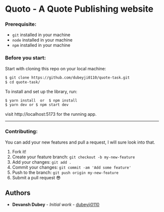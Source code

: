 # Quoto - A Quote Publishing website

### Prerequisite:

- `git` installed in your machine
- `node` installed in your machine
- `npm` installed in your machine

### Before you start:

Start with cloning this repo on your local machine:

```sh
$ git clone https://github.com/dubeyji0110/quote-task.git
$ cd quote-task/
```

To install and set up the library, run:

```sh
$ yarn install  or  $ npm install
$ yarn dev or $ npm start dev
```

visit http://localhost:5173 for the running app.

---

### Contributing:

You can add your new features and pull a request, I will sure look into that.

1.  Fork it!
2.  Create your feature branch: `git checkout -b my-new-feature`
3.  Add your changes: `git add .`
4.  Commit your changes: `git commit -am 'Add some feature'`
5.  Push to the branch: `git push origin my-new-feature`
6.  Submit a pull request :sunglasses:

## Authors

- **Devansh Dubey** - _Initial work_ - [dubeyji0110](https://github.com/dubeyji0110)
